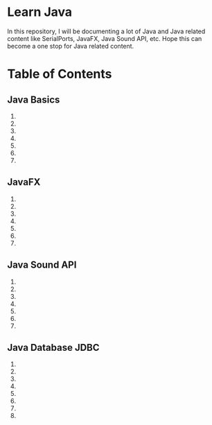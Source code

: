# Learn Java
In this repository, I will be documenting a lot of Java and Java related
content like SerialPorts, JavaFX, Java Sound API, etc. Hope this can
become a one stop for Java related content.

# Table of Contents

## Java Basics
1.
2.
3.
4.
5.
6.
7.

## JavaFX
1.
2.
3.
4.
5.
6.
7.

## Java Sound API
1.
2.
3.
4.
5.
6.
7.


## Java Database JDBC
1.
2.
3.
4.
5.
6.
7.
8.

